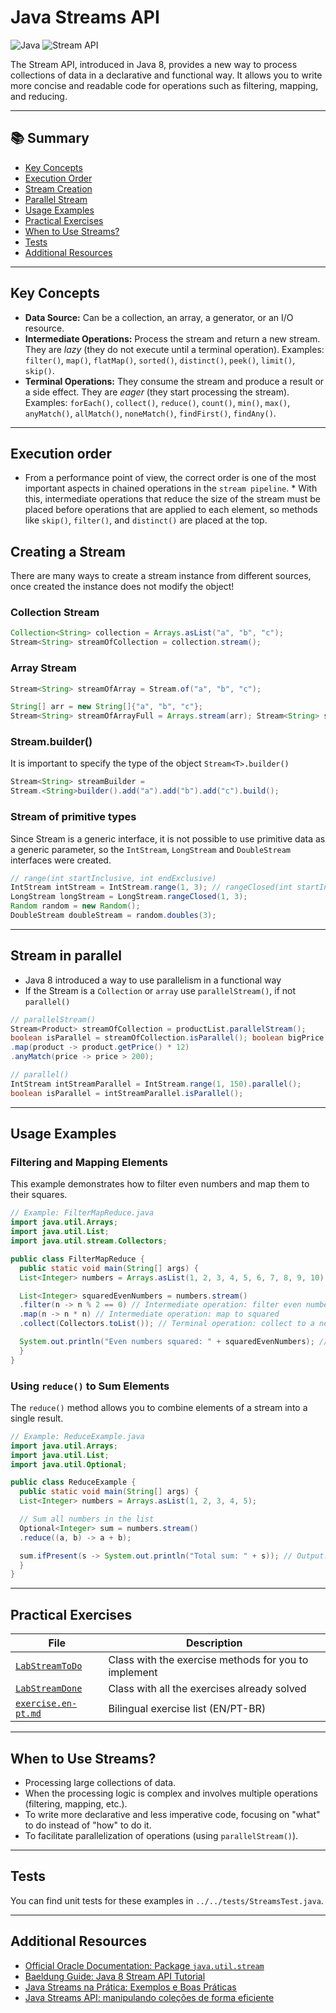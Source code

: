 # Java Streams API

![Java](https://img.shields.io/badge/Java-21-blue) ![Stream API](https://img.shields.io/badge/Stream--API-Java%208%2B-yellow)

The Stream API, introduced in Java 8, provides a new way to process collections of data in a declarative and functional way. It allows you to write more concise and readable code for operations such as filtering, mapping, and reducing.

---

## 📚 Summary

- [Key Concepts](#key-concepts)
- [Execution Order](#execution-order)
- [Stream Creation](#stream-creation)
- [Parallel Stream](#parallel-stream)
- [Usage Examples](#usage-examples)
- [Practical Exercises](#practical-exercises)
- [When to Use Streams?](#when-to-use-streams)
- [Tests](#tests)
- [Additional Resources](#additional-resources)

---

## Key Concepts

* **Data Source:** Can be a collection, an array, a generator, or an I/O resource.
* **Intermediate Operations:** Process the stream and return a new stream. They are *lazy* (they do not execute until a terminal operation). Examples: `filter()`, `map()`, `flatMap()`, `sorted()`, `distinct()`, `peek()`, `limit()`, `skip()`.
* **Terminal Operations:** They consume the stream and produce a result or a side effect. They are *eager* (they start processing the stream). Examples: `forEach()`, `collect()`, `reduce()`, `count()`, `min()`, `max()`, `anyMatch()`, `allMatch()`, `noneMatch()`, `findFirst()`, `findAny()`.
---

## Execution order
* From a performance point of view, the correct order is one of the most important aspects in chained operations in the `stream pipeline`. * With this, intermediate operations that reduce the size of the stream must be placed before operations that are applied to each element, so methods like `skip()`, `filter()`, and `distinct()` are placed at the top.

## Creating a Stream

There are many ways to create a stream instance from different sources, once created the instance does not modify the object!

### Collection Stream
```java
Collection<String> collection = Arrays.asList("a", "b", "c");
Stream<String> streamOfCollection = collection.stream();
```

### Array Stream
```java
Stream<String> streamOfArray = Stream.of("a", "b", "c");

String[] arr = new String[]{"a", "b", "c"};
Stream<String> streamOfArrayFull = Arrays.stream(arr); Stream<String> streamOfArrayPart = Arrays.stream(arr, 1, 3);
```

### Stream.builder()
It is important to specify the type of the object `Stream<T>.builder()`
```java
Stream<String> streamBuilder =
Stream.<String>builder().add("a").add("b").add("c").build();
```

### Stream of primitive types
Since Stream<T> is a generic interface, it is not possible to use primitive data as a generic parameter, so the `IntStream`, `LongStream` and `DoubleStream` interfaces were created.
```java
// range(int startInclusive, int endExclusive)
IntStream intStream = IntStream.range(1, 3); // rangeClosed(int startInclusive, int endInclusive)
LongStream longStream = LongStream.rangeClosed(1, 3);
Random random = new Random();
DoubleStream doubleStream = random.doubles(3);
```

---

## Stream in parallel

* Java 8 introduced a way to use parallelism in a functional way
* If the Stream is a ``Collection`` or `array` use `parallelStream()`, if not `parallel()`

```java
// parallelStream()
Stream<Product> streamOfCollection = productList.parallelStream();
boolean isParallel = streamOfCollection.isParallel(); boolean bigPrice = streamOfCollection
.map(product -> product.getPrice() * 12)
.anyMatch(price -> price > 200);

// parallel()
IntStream intStreamParallel = IntStream.range(1, 150).parallel();
boolean isParallel = intStreamParallel.isParallel();
```

---

## Usage Examples

### Filtering and Mapping Elements

This example demonstrates how to filter even numbers and map them to their squares.

```java
// Example: FilterMapReduce.java
import java.util.Arrays;
import java.util.List;
import java.util.stream.Collectors;

public class FilterMapReduce {
  public static void main(String[] args) {
  List<Integer> numbers = Arrays.asList(1, 2, 3, 4, 5, 6, 7, 8, 9, 10);

  List<Integer> squaredEvenNumbers = numbers.stream()
  .filter(n -> n % 2 == 0) // Intermediate operation: filter even numbers
  .map(n -> n * n) // Intermediate operation: map to squared
  .collect(Collectors.toList()); // Terminal operation: collect to a new list

  System.out.println("Even numbers squared: " + squaredEvenNumbers); // Output: [4, 16, 36, 64, 100]
  }
}
```

### Using `reduce()` to Sum Elements

The `reduce()` method allows you to combine elements of a stream into a single result.

```java
// Example: ReduceExample.java
import java.util.Arrays;
import java.util.List;
import java.util.Optional;

public class ReduceExample {
  public static void main(String[] args) {
  List<Integer> numbers = Arrays.asList(1, 2, 3, 4, 5);

  // Sum all numbers in the list
  Optional<Integer> sum = numbers.stream()
  .reduce((a, b) -> a + b);

  sum.ifPresent(s -> System.out.println("Total sum: " + s)); // Output: 15
  }
}
```

-----

## Practical Exercises

| File | Description |
|----------------------------|---------------------------------------------------------------------------|
| [`LabStreamToDo`](./LabStreamToDo.java) | Class with the exercise methods for you to implement |
| [`LabStreamDone`](./LabStreamDone.java) | Class with all the exercises already solved |
| [`exercise.en-pt.md`](./exercise.en-pt.md) | Bilingual exercise list (EN/PT-BR) |

-----

## When to Use Streams?

* Processing large collections of data.
* When the processing logic is complex and involves multiple operations (filtering, mapping, etc.).
* To write more declarative and less imperative code, focusing on "what" to do instead of "how" to do it.
* To facilitate parallelization of operations (using `parallelStream()`).

-----

## Tests

You can find unit tests for these examples in `../../tests/StreamsTest.java`.

-----

## Additional Resources

* [Official Oracle Documentation: Package `java.util.stream`](https://docs.oracle.com/en/java/javase/21/docs/api/java.base/java/util/stream/package-summary.html)
* [Baeldung Guide: Java 8 Stream API Tutorial](https://www.baeldung.com/java-8-streams)
* [Java Streams na Prática: Exemplos e Boas Práticas](https://www.dio.me/articles/java-streams-na-pratica-exemplos-e-boas-praticas)
* [Java Streams API: manipulando coleções de forma eficiente](https://www.devmedia.com.br/java-streams-api-manipulando-colecoes-de-forma-eficiente/37630)
